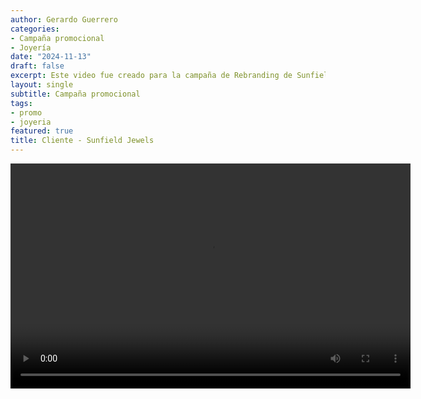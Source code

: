 ```yaml
---
author: Gerardo Guerrero
categories:
- Campaña promocional
- Joyería
date: "2024-11-13"
draft: false
excerpt: Este video fue creado para la campaña de Rebranding de Sunfield Jewels, una empresa catalana de joyería. 
layout: single
subtitle: Campaña promocional
tags:
- promo
- joyeria
featured: true
title: Cliente - Sunfield Jewels
---
```


<video controls width="640" height="360">
  <source src="1promo Vanessa.mp4" type="video/mp4">
  Video promocional Cliente - Sunfield Jewels
</video>